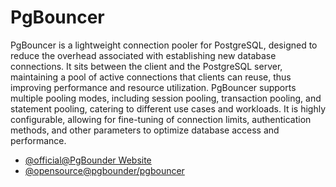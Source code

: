 # PgBouncer

PgBouncer is a lightweight connection pooler for PostgreSQL, designed to reduce the overhead associated with establishing new database connections. It sits between the client and the PostgreSQL server, maintaining a pool of active connections that clients can reuse, thus improving performance and resource utilization. PgBouncer supports multiple pooling modes, including session pooling, transaction pooling, and statement pooling, catering to different use cases and workloads. It is highly configurable, allowing for fine-tuning of connection limits, authentication methods, and other parameters to optimize database access and performance.

- [@official@PgBounder Website](https://www.pgbouncer.org/)
- [@opensource@pgbounder/pgbouncer](https://github.com/pgbouncer/pgbouncer)